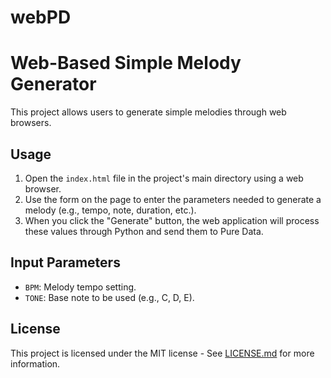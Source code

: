 # webPD

# Web-Based Simple Melody Generator

This project allows users to generate simple melodies through web browsers.

## Usage

1. Open the `index.html` file in the project's main directory using a web browser.
2. Use the form on the page to enter the parameters needed to generate a melody (e.g., tempo, note, duration, etc.).
3. When you click the "Generate" button, the web application will process these values through Python and send them to Pure Data.

## Input Parameters

- `BPM`: Melody tempo setting.
- `TONE`: Base note to be used (e.g., C, D, E).

## License

This project is licensed under the MIT license - See [LICENSE.md](LICENSE.md) for more information.
